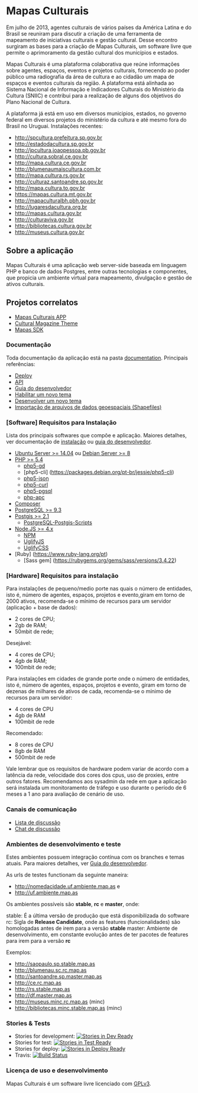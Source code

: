 # Mapas Culturais

Em julho de 2013, agentes culturais de vários países da América Latina e do Brasil se reuniram para discutir a criação de uma ferramenta de mapeamento de iniciativas culturais e gestão cultural. Desse encontro surgiram as bases para a criação de Mapas Culturais, um software livre que permite o aprimoramento da gestão cultural dos municípios e estados.

Mapas Culturais é uma plataforma colaborativa que reúne informações sobre agentes, espaços, eventos e projetos culturais, fornecendo ao poder público uma radiografia da área de cultura e ao cidadão um mapa de espaços e eventos culturais da região. A plataforma está alinhada ao Sistema Nacional de Informação e Indicadores Culturais do Ministério da Cultura (SNIIC) e contribui para a realização de alguns dos objetivos do Plano Nacional de Cultura.

A plataforma já está em uso em diversos municipios, estados, no governo federal em diversos projetos do ministério da cultura e até mesmo fora do Brasil no Uruguai. Instalações recentes: 

* http://spcultura.prefeitura.sp.gov.br
* http://estadodacultura.sp.gov.br
* http://jpcultura.joaopessoa.pb.gov.br
* http://cultura.sobral.ce.gov.br
* http://mapa.cultura.ce.gov.br
* http://blumenaumaiscultura.com.br
* http://mapa.cultura.rs.gov.br
* http://culturaz.santoandre.sp.gov.br
* http://mapa.cultura.to.gov.br
* https://mapas.cultura.mt.gov.br
* http://mapaculturalbh.pbh.gov.br
* http://lugaresdacultura.org.br
* http://mapas.cultura.gov.br
* http://culturaviva.gov.br
* http://bibliotecas.cultura.gov.br
* http://museus.cultura.gov.br

## Sobre a aplicação
Mapas Culturais é uma aplicação web server-side baseada em linguagem PHP e banco de dados Postgres, entre outras tecnologias e componentes, que propicia um ambiente virtual para mapeamento, divulgação e gestão de ativos culturais. 

## Projetos correlatos

* [Mapas Culturais APP](https://github.com/hacklabr/mapasculturais-app)
* [Cultural Magazine Theme](https://github.com/hacklabr/cultural)
* [Mapas SDK](https://github.com/centroculturalsp/MapasSDK)


### Documentação 
Toda documentação da aplicação está na pasta [documentation](documentation). Principais referências: 
- [Deploy](documentation/docs/mc_deploy.md)
- [API](documentation/docs/mc_config_api.md)
- [Guia do desenvolvedor](documentation/docs/mc_developer_guide.md)
- [Habilitar um novo tema](documentation/docs/mc_deploy_theme.md)
- [Desenvolver um novo tema](documentation/docs/mc_developer_theme.md)
- [Importação de arquivos de dados geoespaciais (Shapefiles)](documentation/docs/mc_deploy_shapefiles.md)

### [Software] Requisitos para Instalação
Lista dos principais softwares que compõe e aplicação. Maiores detalhes, ver documentação de [instalação](documentation/docs/mc_deploy.md) ou [guia do desenvolvedor](documentation/docs/mc_developer_guide.md). 

- [Ubuntu Server >= 14.04](http://www.ubuntu.com) ou [Debian Server >= 8](https://www.debian.org.)
- [PHP >= 5.4](http://php.net)
  - [php5-gd](http://php.net/manual/pt_BR/book.image.php)
  - [php5-cli] (https://packages.debian.org/pt-br/jessie/php5-cli)
  - [php5-json](http://php.net/manual/pt_BR/book.json.php)
  - [php5-curl](http://php.net/manual/pt_BR/book.curl.php)
  - [php5-pgsql](http://php.net/manual/pt_BR/book.pgsql.php)
  - [php-apc](http://php.net/manual/pt_BR/book.apc.php)
- [Composer](https://getcomposer.org/)
- [PostgreSQL >= 9.3](http://www.postgresql.org/)
- [Postgis >= 2.1](http://postgis.net)
  - [PostgreSQL-Postgis-Scripts](http://packages.ubuntu.com/trusty/misc/postgresql-9.3-postgis-2.1)
- [Node.JS >= 4.x](https://nodejs.org/en/)
  - [NPM](https://www.npmjs.com/)
  - [UglifyJS](https://www.npmjs.com/package/uglify-js)
  - [UglifyCSS](https://www.npmjs.com/package/gulp-uglifycss)
- [Ruby] (https://www.ruby-lang.org/pt)
  - [Sass gem] (https://rubygems.org/gems/sass/versions/3.4.22)

### [Hardware] Requisitos para instalação

Para instalações de pequeno/medio porte nas quais o número de entidades, isto é, número de agentes, espaços, projetos e evento,giram em torno de 2000 ativos, recomenda-se o mínimo de recursos para um servidor (aplicação + base de dados):

* 2 cores de CPU;
* 2gb de RAM;
* 50mbit de rede;

Desejável:

*  4 cores de CPU;
* 4gb de RAM;
* 100mbit de rede;

Para instalações em cidades de grande porte onde o número de entidades, isto é, número de agentes, espaços, projetos e evento, giram em torno de dezenas de milhares de ativos de cada, recomenda-se o mínimo de recursos para um servidor:

* 4 cores de CPU
* 4gb de RAM
* 100mbit de rede

Recomendado:
* 8 cores de CPU
* 8gb de RAM
* 500mbit de rede

Vale lembrar que os requisitos de hardware podem variar de acordo com a latência da rede, velocidade dos cores dos cpus, uso de proxies, entre outros fatores. Recomendamos aos sysadmin da rede em que a aplicação será instalada um monitoramento de tráfego e uso durante o período de 6 meses a 1 ano para avaliação de cenário de uso. 

### Canais de comunicação

* [Lista de discussão](https://groups.google.com/forum/?hl=en#!forum/mapas-culturais)
* [Chat de discussão](http://chat.mapasculturais.org)
 

### Ambientes de desenvolvimento e teste
Estes ambientes possuem integração contínua com os branches e temas atuais. Para maiores detalhes, ver [Guia do desenvolvedor](doc/developer-guide.md). 

As urls de testes functionam da seguinte maneira:

* http://nomedacidade.uf.ambiente.map.as e
* http://uf.ambiente.map.as

Os ambientes possíveis são **stable**, **rc** e **master**, onde:

stable: É a última versão de produção que está disponibilizada do software
rc: Sigla de **Release Candidate**, onde as features (funcionalidades) são homologadas antes de irem para a versão **stable**
master: Ambiente de desenvolvimento, em constante evolução antes de ter pacotes de features para irem para a versão **rc**

Exemplos:
* http://saopaulo.sp.stable.map.as
* http://blumenau.sc.rc.map.as
* http://santoandre.sp.master.map.as
* http://ce.rc.map.as
* http://rs.stable.map.as
* http://df.master.map.as
* http://museus.minc.rc.map.as (minc)
* http://bibliotecas.minc.stable.map.as (minc)

### Stories & Tests

- Stories for development: 
[![Stories in Dev Ready](https://badge.waffle.io/hacklabr/mapasculturais.png?label=status:dev-ready)](https://waffle.io/hacklabr/mapasculturais) 
- Stories for test: 
[![Stories in Test Ready](https://badge.waffle.io/hacklabr/mapasculturais.png?label=status:test-ready)](https://waffle.io/hacklabr/mapasculturais)
- Stories for deploy: [![Stories in Deploy Ready](https://badge.waffle.io/hacklabr/mapasculturais.png?label=status:tested)](https://waffle.io/hacklabr/mapasculturais)
- Travis:
[![Build Status](https://secure.travis-ci.org/hacklabr/mapasculturais.png)](http://travis-ci.org/hacklabr/mapasculturais)

### Licença de uso e desenvolvimento

Mapas Culturais é um software livre licenciado com [GPLv3](http://gplv3.fsf.org). 

